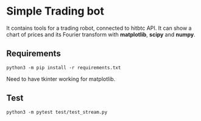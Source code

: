 # Simple Trading bot

It contains tools for a trading robot, connected to hitbtc API.
It can show a chart of prices and its Fourier transform with **matplotlib**, **scipy** and **numpy**.

## Requirements
`python3 -m pip install -r requirements.txt`

Need to have tkinter working for matplotlib.

## Test

`python3 -m pytest test/test_stream.py`
